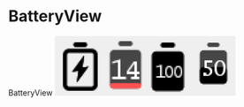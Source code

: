 # BatteryView
BatteryView
![Screenshot](https://github.com/333bkz/BatteryView/blob/main/merged.png)
